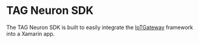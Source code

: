 # TAG Neuron SDK #
The TAG Neuron SDK is built to easily integrate the [IoTGateway](https://github.com/PeterWaher/IoTGateway) framework into a Xamarin app.
